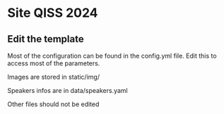 # Site QISS 2024

## Edit the template

Most of the configuration can be found in the config.yml file.
Edit this to access most of the parameters.

Images are stored in static/img/

Speakers infos are in data/speakers.yaml

Other files should not be edited